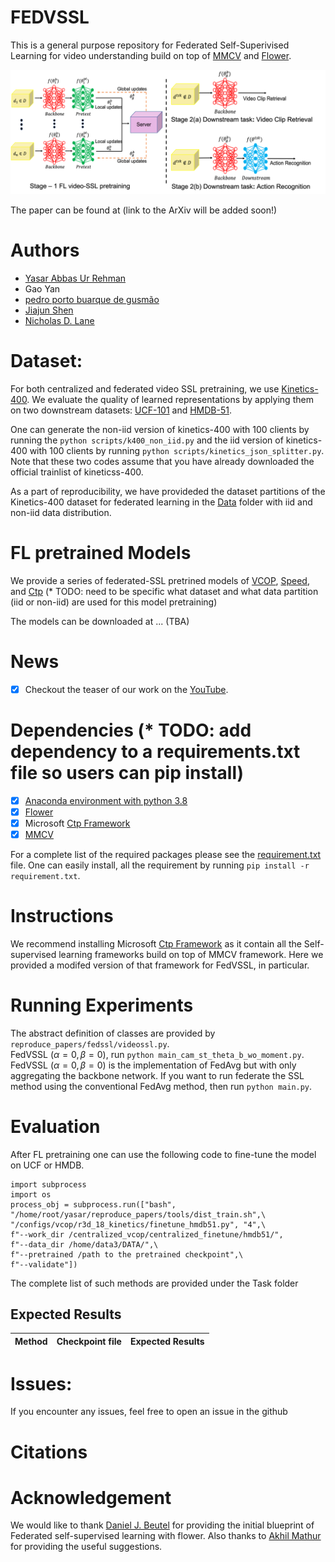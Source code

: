 # FEDVSSL
This is a general purpose repository for Federated Self-Superivised Learning for video understanding build on top of [MMCV](https://mmcv.readthedocs.io/en/latest/) and [Flower](https://flower.dev/).
<p align="center">
<img src="https://github.com/yasar-rehman/FEDVSSL/blob/master/FVSSL.png"/>
 </p>

The paper can be found at (link to the ArXiv will be added soon!)

# Authors
- [Yasar Abbas Ur Rehman](https://yasar-rehman.github.io/yasar/) <br>
- Gao Yan <br>
- [pedro porto buarque de gusmão](https://www.linkedin.com/in/pedropgusmao/?originalSubdomain=uk) <br>
- [Jiajun Shen](https://www.linkedin.com/in/jiajunshen/) <br>
- [Nicholas D. Lane](http://niclane.org/) <br>

# Dataset:
For both centralized and federated video SSL pretraining, we use [Kinetics-400](https://www.deepmind.com/open-source/kinetics). We evaluate the quality of learned representations by applying them on two downstream datasets: [UCF-101](https://www.crcv.ucf.edu/data/UCF101.php) and [HMDB-51](https://serre-lab.clps.brown.edu/resource/hmdb-a-large-human-motion-database/).

One can generate the non-iid version of kinetics-400 with 100 clients by running the ````python scripts/k400_non_iid.py```` and the iid version of kinetics-400 with 100 clients by running ````python scripts/kinetics_json_splitter.py````. Note that these two codes assume that you have already downloaded the official trainlist of kineticss-400. 

As a part of reproducibility, we have provideded the dataset partitions of the Kinetics-400 dataset for federated learning in the [Data](https://github.com/yasar-rehman/FEDVSSL/tree/master/DATA)
folder with iid and non-iid data distribution. 

# FL pretrained Models
We provide a series of federated-SSL pretrined models of [VCOP](https://openaccess.thecvf.com/content_CVPR_2019/papers/Xu_Self-Supervised_Spatiotemporal_Learning_via_Video_Clip_Order_Prediction_CVPR_2019_paper.pdf), [Speed](https://arxiv.org/pdf/2004.06130.pdf), and [Ctp](https://openaccess.thecvf.com/content/CVPR2021/papers/Wang_Unsupervised_Visual_Representation_Learning_by_Tracking_Patches_in_Video_CVPR_2021_paper.pdf) (* TODO: need to be specific what dataset and what data partition (iid or non-iid) are used for this model pretraining)

The models can be downloaded at ... (TBA)

# News
- [x] Checkout the teaser of our work on the [YouTube](https://www.youtube.com/watch?v=ZLqst0lVte8&list=PLNG4feLHqCWni5zfOBaZNtaPlCce0OnJ6&index=8). 
# Dependencies (* TODO: add dependency to a requirements.txt file so users can pip install)
- [x] [Anaconda environment with python 3.8](https://docs.conda.io/projects/conda/en/4.6.0/_downloads/52a95608c49671267e40c689e0bc00ca/conda-cheatsheet.pdf) 
- [x] [Flower](https://flower.dev/) <br>
- [x] Microsoft [Ctp Framework](https://github.com/microsoft/CtP)
- [x] [MMCV](https://mmcv.readthedocs.io/en/latest/)

For a complete list of the required packages please see the [requirement.txt](https://github.com/yasar-rehman/FEDVSSL/blob/master/requirement.txt) file. One can easily install, all the requirement by running ````pip install -r requirement.txt````.  

# Instructions
We recommend installing Microsoft [Ctp Framework](https://github.com/microsoft/CtP) as it contain all the Self-supervised learning frameworks build on top of MMCV framework. Here we provided a modifed version of that framework for FedVSSL, in particular.
# Running Experiments
The abstract definition of classes are provided by ````reproduce_papers/fedssl/videossl.py````. <br>
FedVSSL $(\alpha=0, \beta=0)$, run ````python main_cam_st_theta_b_wo_moment.py````. <br>
FedVSSL $(\alpha=0, \beta=0)$ is the implementation of FedAvg but with only aggregating the backbone network. If you want to run federate the SSL method using the conventional FedAvg method, then run ````python main.py````.

# Evaluation
After FL pretraining one can use the following code to fine-tune the model on UCF or HMDB.
````
import subprocess
import os
process_obj = subprocess.run(["bash", "/home/root/yasar/reproduce_papers/tools/dist_train.sh",\
"/configs/vcop/r3d_18_kinetics/finetune_hmdb51.py", "4",\
f"--work_dir /centralized_vcop/centralized_finetune/hmdb51/",
f"--data_dir /home/data3/DATA/",\
f"--pretrained /path to the pretrained checkpoint",\
f"--validate"])

````
The complete list of such methods are provided under the Task folder

## Expected Results
| Method  | Checkpoint file | Expected Results |
|---------|-----------------|------------------|
# Issues: 
If you encounter any issues, feel free to open an issue in the github 


# Citations

# Acknowledgement
We would like to thank [Daniel J. Beutel](https://github.com/danieljanes) for providing the initial blueprint of Federated self-supervised learning with flower. Also thanks to [Akhil Mathur](https://akhilmathurs.github.io/index.html) for providing the useful suggestions.
